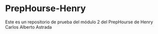 # PrepHourse-Henry
Este es un repositorio de prueba del módulo 2 del PrepHourse de Henry
Carlos Alberto Astrada
